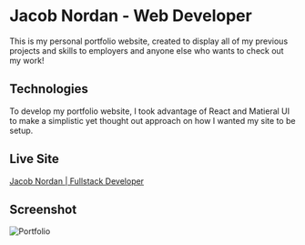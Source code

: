 # Jacob Nordan - Web Developer

This is my personal portfolio website, created to display all of my previous projects and skills to employers and anyone else who wants to check out my work!

## Technologies

To develop my portfolio website, I took advantage of React and Matieral UI to make a simplistic yet thought out approach on how I wanted my site to be setup.

## Live Site

[Jacob Nordan | Fullstack Developer](https://jacobnordan.com)

## Screenshot


![Portfolio](https://user-images.githubusercontent.com/81433664/170790586-386152a2-4b7d-4a34-afab-880a3bb20b19.png)
